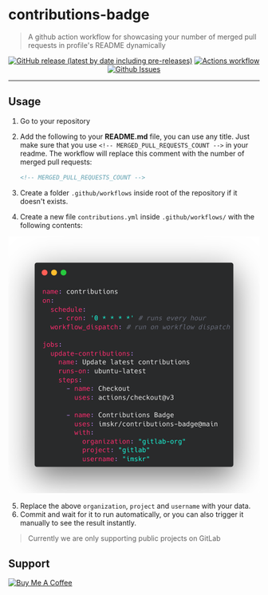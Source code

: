 # contributions-badge

> A github action workflow for showcasing your number of merged pull requests in profile's README dynamically

<p align="center">
    <a href="https://github.com/imskr/contributions-badge/releases"><img alt="GitHub release (latest by date including pre-releases)" src="https://img.shields.io/github/v/release/imskr/contributions-badge?include_prereleases&style=flat-square"></a>
    <a href="https://github.com/imskr/contributions-badge/actions/workflows/build.yml"><img alt="Actions workflow" src="https://img.shields.io/github/workflow/status/imskr/contributions-badge/Build/main?style=flat-square"></a>
    <a href="https://github.com/imskr/contributions-badge/issues"><img alt="Github Issues" src="https://img.shields.io/github/issues/imskr/contributions-badge?color=orange&style=flat-square"></a>
</p>
<hr noshade>

## Usage

1. Go to your repository
2. Add the following to your **README.md** file, you can use any title. Just make sure that you use `<!-- MERGED_PULL_REQUESTS_COUNT -->` in your readme. The workflow will replace this comment with the number of merged pull requests:

    ```markdown
    <!-- MERGED_PULL_REQUESTS_COUNT -->
    ```

3. Create a folder `.github/workflows` inside root of the repository if it doesn't exists.
4. Create a new file `contributions.yml`  inside `.github/workflows/`  with the following contents:

![](./public/images/contributions-workflow.png)

5. Replace the above `organization`, `project` and `username` with your data.
6. Commit and wait for it to run automatically, or you can also trigger it manually to see the result instantly.

> Currently we are only supporting public projects on GitLab


## Support

<p>
    <a href="https://buymeacoffee.com/imskr" target="_blank"><img src="https://cdn.buymeacoffee.com/buttons/v2/default-red.png" alt="Buy Me A Coffee" width="150" ></a>
</p>